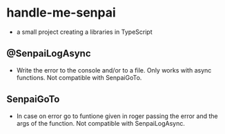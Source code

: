 # handle-me-senpai
- a small project creating a libraries in TypeScript

## @SenpaiLogAsync
- Write the error to the console and/or to a file. Only works with async functions. Not compatible with SenpaiGoTo.

## SenpaiGoTo 
- In case on error go to funtione given in roger passing the error and the args of the function. Not compatible with SenpaiLogAsync.
